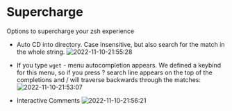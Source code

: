 # Supercharge

Options to supercharge your zsh experience

- Auto CD into directory. Case insensitive, but also search for the match in the whole string.
  ![2022-11-10-21:55:28](https://user-images.githubusercontent.com/696094/201252866-6e85b62e-8753-45af-b16f-ae158918b28d.png)

- If you type `wget` -<tab> menu autocompletion appears. We defined a keybind for this menu, so if you press ? search line appears on the top of the completions and / will traverse backwards through the matches:
  ![2022-11-10-21:53:07](https://user-images.githubusercontent.com/696094/201252572-6faf3865-a7de-483f-acd3-cec1c53bd125.png)

- Interactive Comments
  ![2022-11-10-21:56:21](https://user-images.githubusercontent.com/696094/201252994-62061a06-0115-4857-a6d5-e6a60c653ee0.png)
